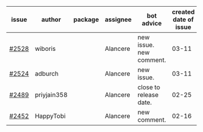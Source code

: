 | issue | author | package | assignee | bot advice | created date of issue | target release date | date from target |
| ------ | ------ | ------ | ------ | ------ | ------ | ------ | :-----: |
| [#2528](https://github.com/Azure/sdk-release-request/issues/2528) | wiboris |  | Alancere | new issue. new comment. | 03-11 | 03-31 |  |
| [#2524](https://github.com/Azure/sdk-release-request/issues/2524) | adburch |  | Alancere | new issue. | 03-11 | 03-21 |  |
| [#2489](https://github.com/Azure/sdk-release-request/issues/2489) | priyjain358 |  | Alancere | close to release date.  | 02-25 | 03-14 | 0 |
| [#2452](https://github.com/Azure/sdk-release-request/issues/2452) | HappyTobi |  | Alancere | new comment. | 02-16 | 03-09 |  |
